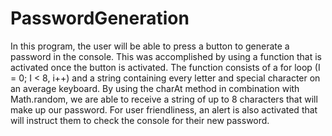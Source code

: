 # PasswordGeneration


In this program, the user will be able to press a button to generate a password in the console. This was accomplished by using a function that is activated once the button is activated. The function consists of a for loop (I = 0; I < 8, i++) and a string containing every letter and special character on an average keyboard. By using the charAt method in combination with Math.random, we are able to receive a string of up to 8 characters that will make up our password. For user friendliness, an alert is also activated that will instruct them to check the console for their new password.
